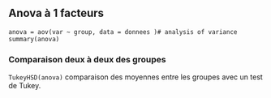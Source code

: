 ## Anova à 1 facteurs

```
anova = aov(var ~ group, data = donnees )# analysis of variance
summary(anova)
```

### Comparaison deux à deux des groupes

`TukeyHSD(anova)` comparaison des moyennes entre les groupes avec un test de Tukey.